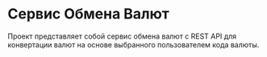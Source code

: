 # Сервис Обмена Валют

Проект представляет собой сервис обмена валют с REST API для конвертации валют на основе выбранного пользователем кода валюты.
